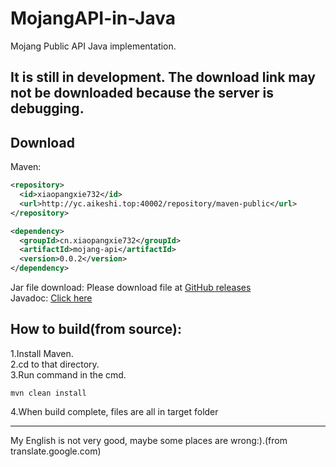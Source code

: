 # MojangAPI-in-Java
Mojang Public API Java implementation.  
<h2>It is still in development. The download link may not be downloaded because the server is debugging.</h2>
    
## Download
Maven:
```xml
<repository>
  <id>xiaopangxie732</id>
  <url>http://yc.aikeshi.top:40002/repository/maven-public</url>
</repository>
```
```xml
<dependency>
  <groupId>cn.xiaopangxie732</groupId>
  <artifactId>mojang-api</artifactId>
  <version>0.0.2</version>
</dependency>
```
  
Jar file download: Please download file at [GitHub releases](https://github.com/XiaoPangxie732/MojangAPI-in-Java/releases/tag/0.0.2)  
Javadoc: [Click here](http://yc.aikeshi.top:30003/xiaopangxie732/javadoc/mojang-api/0.0.1)
## How to build(from source):      
1.Install Maven.  
2.cd to that directory.  
3.Run command in the cmd.
```batch
mvn clean install
```
4.When build complete, files are all in target folder
<hr>
My English is not very good, maybe some places are wrong:).(from translate.google.com)
